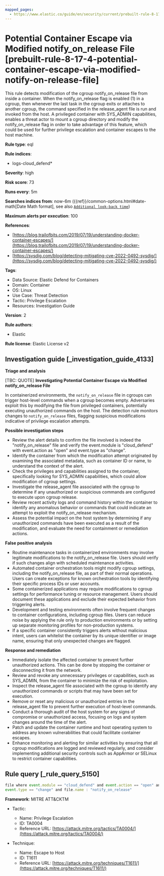 ```yaml
---
mapped_pages:
  - https://www.elastic.co/guide/en/security/current/prebuilt-rule-8-17-4-potential-container-escape-via-modified-notify-on-release-file.html
---
```


# Potential Container Escape via Modified notify_on_release File [prebuilt-rule-8-17-4-potential-container-escape-via-modified-notify-on-release-file]

This rule detects modification of the cgroup notify_on_release file from inside a container. When the notify_on_release flag is enabled (1) in a cgroup, then whenever the last task in the cgroup exits or attaches to another cgroup, the command specified in the release_agent file is run and invoked from the host. A privileged container with SYS_ADMIN capabilities, enables a threat actor to mount a cgroup directory and modify the notify_on_release flag in order to take advantage of this feature, which could be used for further privilege escalation and container escapes to the host machine.

**Rule type**: eql

**Rule indices**:

* logs-cloud_defend*

**Severity**: high

**Risk score**: 73

**Runs every**: 5m

**Searches indices from**: now-6m ({{ref}}/common-options.html#date-math[Date Math format], see also [`Additional look-back time`](docs-content://solutions/security/detect-and-alert/create-detection-rule.md#rule-schedule))

**Maximum alerts per execution**: 100

**References**:

* [https://blog.trailofbits.com/2019/07/19/understanding-docker-container-escapes/](https://blog.trailofbits.com/2019/07/19/understanding-docker-container-escapes/)
* [https://sysdig.com/blog/detecting-mitigating-cve-2022-0492-sysdig/](https://sysdig.com/blog/detecting-mitigating-cve-2022-0492-sysdig/)

**Tags**:

* Data Source: Elastic Defend for Containers
* Domain: Container
* OS: Linux
* Use Case: Threat Detection
* Tactic: Privilege Escalation
* Resources: Investigation Guide

**Version**: 2

**Rule authors**:

* Elastic

**Rule license**: Elastic License v2

## Investigation guide [_investigation_guide_4133]

**Triage and analysis**

[TBC: QUOTE]
**Investigating Potential Container Escape via Modified notify_on_release File**

In containerized environments, the `notify_on_release` file in cgroups can trigger host-level commands when a cgroup becomes empty. Adversaries exploit this by modifying the file from privileged containers, potentially executing unauthorized commands on the host. The detection rule monitors changes to `notify_on_release` files, flagging suspicious modifications indicative of privilege escalation attempts.

**Possible investigation steps**

* Review the alert details to confirm the file involved is indeed the "notify_on_release" file and verify the event.module is "cloud_defend" with event.action as "open" and event.type as "change".
* Identify the container from which the modification attempt originated by examining the associated metadata, such as container ID or name, to understand the context of the alert.
* Check the privileges and capabilities assigned to the container, specifically looking for SYS_ADMIN capabilities, which could allow modification of cgroup settings.
* Investigate the release_agent file associated with the cgroup to determine if any unauthorized or suspicious commands are configured to execute upon cgroup release.
* Review recent activity logs and command history within the container to identify any anomalous behavior or commands that could indicate an attempt to exploit the notify_on_release mechanism.
* Assess the potential impact on the host system by determining if any unauthorized commands have been executed as a result of the modification, and evaluate the need for containment or remediation actions.

**False positive analysis**

* Routine maintenance tasks in containerized environments may involve legitimate modifications to the notify_on_release file. Users should verify if such changes align with scheduled maintenance activities.
* Automated container orchestration tools might modify cgroup settings, including the notify_on_release file, as part of their normal operations. Users can create exceptions for known orchestration tools by identifying their specific process IDs or user accounts.
* Some containerized applications may require modifications to cgroup settings for performance tuning or resource management. Users should document these applications and exclude their expected behavior from triggering alerts.
* Development and testing environments often involve frequent changes to container configurations, including cgroup files. Users can reduce noise by applying the rule only to production environments or by setting up separate monitoring profiles for non-production systems.
* If a specific container consistently triggers alerts without malicious intent, users can whitelist the container by its unique identifier or image name, ensuring that only unexpected changes are flagged.

**Response and remediation**

* Immediately isolate the affected container to prevent further unauthorized actions. This can be done by stopping the container or disconnecting it from the network.
* Review and revoke any unnecessary privileges or capabilities, such as SYS_ADMIN, from the container to minimize the risk of exploitation.
* Inspect the release_agent file associated with the cgroup to identify any unauthorized commands or scripts that may have been set for execution.
* Remove or reset any malicious or unauthorized entries in the release_agent file to prevent further execution of host-level commands.
* Conduct a thorough audit of the host system for any signs of compromise or unauthorized access, focusing on logs and system changes around the time of the alert.
* Patch and update the container runtime and host operating system to address any known vulnerabilities that could facilitate container escapes.
* Enhance monitoring and alerting for similar activities by ensuring that all cgroup modifications are logged and reviewed regularly, and consider implementing additional security controls such as AppArmor or SELinux to restrict container capabilities.


## Rule query [_rule_query_5150]

```js
file where event.module == "cloud_defend" and event.action == "open" and
event.type == "change" and file.name : "notify_on_release"
```

**Framework**: MITRE ATT&CKTM

* Tactic:

    * Name: Privilege Escalation
    * ID: TA0004
    * Reference URL: [https://attack.mitre.org/tactics/TA0004/](https://attack.mitre.org/tactics/TA0004/)

* Technique:

    * Name: Escape to Host
    * ID: T1611
    * Reference URL: [https://attack.mitre.org/techniques/T1611/](https://attack.mitre.org/techniques/T1611/)



